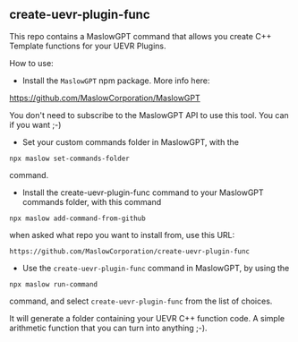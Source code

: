 
## create-uevr-plugin-func

This repo contains a MaslowGPT command that allows you create C++ Template functions for your UEVR Plugins.

How to use:

- Install the `MaslowGPT` npm package. More info here:

https://github.com/MaslowCorporation/MaslowGPT

You don't need to subscribe to the MaslowGPT API to use this tool. You can if you want ;-)

- Set your custom commands folder in MaslowGPT, with the 

```
npx maslow set-commands-folder
```

command.

- Install the create-uevr-plugin-func command to your MaslowGPT commands folder, with this command

```
npx maslow add-command-from-github
```

when asked what repo you want to install from, use this URL:

```
https://github.com/MaslowCorporation/create-uevr-plugin-func
```

- Use the `create-uevr-plugin-func` command in MaslowGPT, by using the

```
npx maslow run-command
```

command, and select `create-uevr-plugin-func` from the list of choices.

It will generate a folder containing your UEVR C++ function code. A simple arithmetic function that you can turn into anything ;-).
